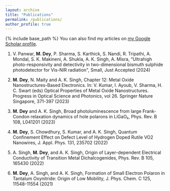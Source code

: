 ```yaml
---
layout: archive
title: "Publications"
permalink: /publications/
author_profile: true
---
```

{% include base_path %}
You can also find my articles on <a href="{{https://scholar.google.com/citations?user=igEWlvsAAAAJ}}">my Google Scholar profile</a>.

1) V. Panwar, **M. Dey**, P. Sharma, S. Karthick, S. Nandi, R. Tripathi, A. Mondal, S. K. Makineni, A. Shukla, A. K. Singh, A. Misra, “Ultrahigh photo-responsivity and detectivity in two-dimensional bismuth sulphide photodetector for Vis-NIR radiation", Small, Just Accepted (2024) 

2) **M. Dey**, N. Maity and A. K. Singh, Chapter 12: Metal Oxide Nanostructures-Based Electronics. In: V. Kumar, I. Ayoub, V. Sharma, H. C. Swart (eds) Optical Properties of Metal Oxide Nanostructures. Progress in Optical Science and Photonics, vol 26. Springer Nature Singapore, 371-397 (2023)

3) **M. Dey** and A. K. Singh, Broad photoluminescence from large Frank-Condon relaxation dynamics of hole polarons in LiGaO₂,  Phys. Rev. B 108, L041201 (2023)

4) **M. Dey**, S. Chowdhury, S. Kumar, and A. K. Singh, Quantum Confinement Effect on Defect Level of Hydrogen Doped Rutile VO2 Nanowires, J. Appl. Phys. 131, 235702 (2022)

5) A. Singh, **M. Dey**, and A. K. Singh, Origin of Layer-dependent Electrical Conductivity of Transition Metal Dichalcogenides, Phys. Rev. B 105, 165430 (2022)

6) **M. Dey**, A. Singh, and A. K. Singh, Formation of Small Electron Polaron in Tantalum Oxynitride: Origin of Low Mobility, J. Phys. Chem. C 125, 11548-11554 (2021) 

